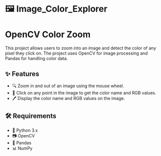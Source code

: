 # 🖼️ Image_Color_Explorer
# OpenCV Color Zoom

This project allows users to zoom into an image and detect the color of any pixel they click on. The project uses OpenCV for image processing and Pandas for handling color data.

## ✨ Features

- 🔍 Zoom in and out of an image using the mouse wheel.
- 🎯 Click on any point in the image to get the color name and RGB values.
- 🖊️ Display the color name and RGB values on the image.

## 🛠️  Requirements

- 🐍 Python 3.x
- 📷 OpenCV
- 🐼 Pandas
- 📊 NumPy

